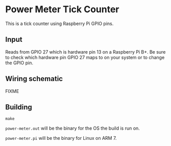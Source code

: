 Power Meter Tick Counter
================

This is a tick counter using Raspberry Pi GPIO pins.


Input
----------------

Reads from GPIO 27 which is hardware pin 13 on a Raspberry Pi B+.  Be sure to check which hardware pin GPIO 27 maps to on your system or to change the GPIO pin.


Wiring schematic
----------------

FIXME


Building
----------------


`make`

`power-meter.out` will be the binary for the OS the build is run on.

`power-meter.pi` will be the binary for Linux on ARM 7.

